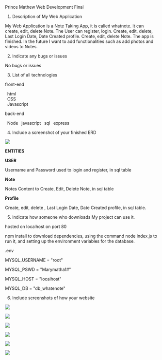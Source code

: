 ﻿Prince Mathew                       Web Development Final

1. Description of My Web Application

My Web Application is a Note Taking App, it is called whatnote. It can create, edit, delete Note. The User can register, login. Create, edit, delete, Last Login Date, Date Created profile. Create, edit, delete Note. The app is finished. In the future I want to add functionalities such as add photos and videos to Notes.



2. Indicate any bugs or issues

No bugs or issues

3. List of all technologies

front-end                              
                                                                                                         
` `html                                       
` `CSS                                         
` `Javascript   

back-end

` `Node
` `javascript
` `sql
` `express

                                               
4. Include a screenshot of your finished ERD

![](images/image1.png)

**ENTITIES**

**USER**

Username and Password used to login and register, in sql table

**Note**

Notes Content to Create, Edit, Delete Note, in sql table

**Profile**

Create, edit, delete , Last Login Date, Date Created profile, in sql table.

5. Indicate how someone who downloads My project can use it.

hosted on localhost on port 80

npm install to download dependencies, using the command node index.js to run it, and setting up the environment variables for the database.

.env

MYSQL\_USERNAME = "root"

MYSQL\_PSWD = "Marymatha1#"

MYSQL\_HOST = "localhost"

MYSQL\_DB = "db\_whatenote"

6. Include screenshots of how your website

![](images/image2.png)

![](images/image3.png)

![](images/image4.png)

![](images/image5.png)

![](images/image6.png)

![](images/image8.png)











